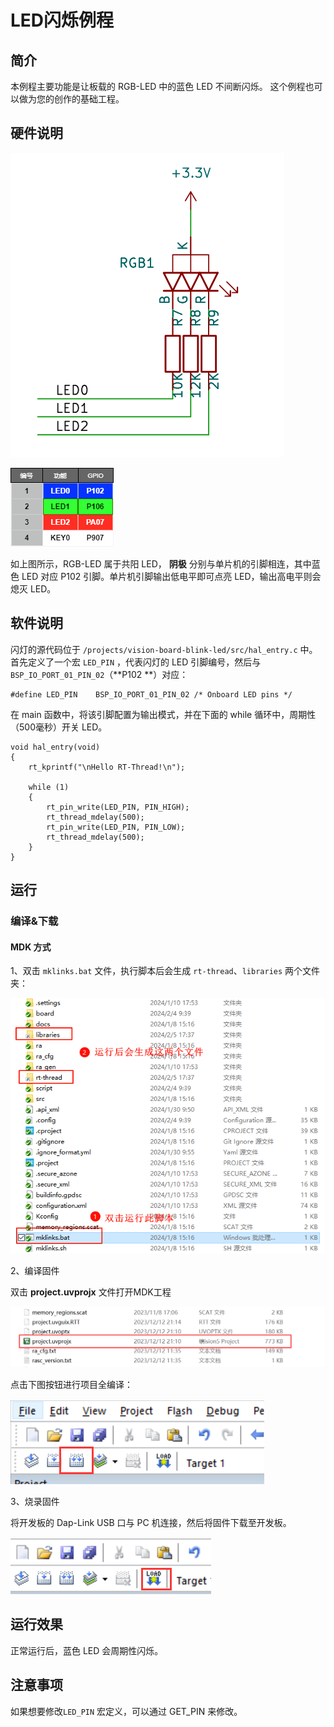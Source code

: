 # LED闪烁例程

## 简介

本例程主要功能是让板载的 RGB-LED 中的蓝色 LED 不间断闪烁。 这个例程也可以做为您的创作的基础工程。

## 硬件说明

![](docs/picture/1.png)

![](docs/picture/2.png)

如上图所示，RGB-LED 属于共阳 LED， **阴极** 分别与单片机的引脚相连，其中蓝色 LED 对应 P102 引脚。单片机引脚输出低电平即可点亮 LED，输出高电平则会熄灭 LED。

## 软件说明

闪灯的源代码位于 `/projects/vision-board-blink-led/src/hal_entry.c` 中。首先定义了一个宏 `LED_PIN` ，代表闪灯的 LED 引脚编号，然后与 `BSP_IO_PORT_01_PIN_02`（**P102 **）对应：

```
#define LED_PIN    BSP_IO_PORT_01_PIN_02 /* Onboard LED pins */
```

在 main 函数中，将该引脚配置为输出模式，并在下面的 while 循环中，周期性（500毫秒）开关 LED。

```
void hal_entry(void)
{
    rt_kprintf("\nHello RT-Thread!\n");

    while (1)
    {
        rt_pin_write(LED_PIN, PIN_HIGH);
        rt_thread_mdelay(500);
        rt_pin_write(LED_PIN, PIN_LOW);
        rt_thread_mdelay(500);
    }
}
```

## 运行

### 编译&下载

#### MDK 方式

1、双击 `mklinks.bat` 文件，执行脚本后会生成 `rt-thread`、`libraries` 两个文件夹：

![](docs/picture/mklinks.png)

2、编译固件

双击 **project.uvprojx** 文件打开MDK工程

![](docs/picture/uvprojx.png)

点击下图按钮进行项目全编译：

![](docs/picture/build.png)

3、烧录固件

将开发板的 Dap-Link USB 口与 PC 机连接，然后将固件下载至开发板。

![](docs/picture/download.png)

## 运行效果

正常运行后，蓝色 LED 会周期性闪烁。

## 注意事项

如果想要修改`LED_PIN` 宏定义，可以通过 GET_PIN 来修改。
